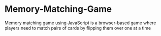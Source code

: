 # Memory-Matching-Game
Memory matching game using JavaScript is a browser-based game where players need to match pairs of cards by flipping them over one at a time
